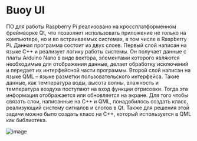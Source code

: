 # Buoy UI

ПО для работы Raspberry Pi реализовано на кроссплатформенном фреймворке Qt, что позволяет использовать приложение не только на компьютере, но и во встраиваемых системах, в том числе в Raspberry Pi. Данная программа состоит из двух слоев. Первый слой написан на языке C++ и реализует логику работы системы. Он получает данные с платы Arduino Nano в виде вектора, элементами которого являются необходимые для отображения данные, делает обработку исключений и передает их интерфейсной части программы. Второй слой написан на языке QML – языке разметки пользовательского интерфейса. Такие данные, как температура воды, высота волны, влажность и температура воздуха поступают на вход функции отрисовки. Тогда эта информация отображается или обновляется на экране. Для того чтобы связать слои, написанные на C++ и QML, понадобилось создать класс, реализующий систему сигналов и слотов в Qt. Также для решения этой задачи можно было создать класс на C++, который используется в QML как библиотека.

![image](https://user-images.githubusercontent.com/90692406/217591840-d5b24608-ee7a-4996-bdcf-71075bdbcc13.png)
